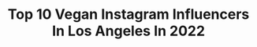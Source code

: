 ---
title: Top 10 Vegan Instagram Influencers In Los Angeles In 2022
description: >-
  Find top vegan Instagram influencers in Los Angeles in 2022. Most popular hashtags: #vegan #losangeles #plantbased #veganfood.
platform: Instagram
hits: 195
text_top: Discover the best Instagram profiles on inBeat.
text_bottom: inBeat holds 195 Instagram influencers like this in Los Angeles, United States for you to work with.
profiles:
  - username: "natalie_aley"
    fullname: >-
      natalie_aley
    bio: >-
      🏡 Los Angeles 🎹 #music 🤸🏼‍♂️ #yoga 🥗 #plantpoweredliving ✈️ #travel
    location: "United States"
    followers: 182009
    engagement: 101
    commentsToLikes: 0.036870
    id: ck55m16ds2xw70i11thewkwy2
    verified: false
    hashtags: "#plantbased, #yogawear, #veganlosangeles, #yogainspiration"
  - username: "be_leaf_vegan"
    fullname: >-
      Be Leaf
    bio: >-
      Be Leaf is a vegan wholesale/ retail company of delicious plant-based products that are made from natural Ingredients. P: 626-346-3359
    location: "United States"
    followers: 24793
    engagement: 115
    commentsToLikes: 0.020154
    id: ck5zjaegch8nq0i14ar7qwyc1
    verified: false
    hashtags: "#veganbreakfast, #veganrecipes, #vegandinner, #vegansofig"
  - username: "audreydunham"
    fullname: >-
      Audrey Dunham
    bio: >-
      🍎 Vegan Deliciousness: AudreyDunham.com 🍪 Creator: @PeanutsBakeShop 🌱YouTube.com/AudreyDunham 💜 Wife to @JeffDunham 💕Twin Boy Mom, stepMom to 3 Girls
    location: "United States"
    followers: 48426
    engagement: 247
    commentsToLikes: 0.034353
    id: ck0tuamo46chd0i19o318vbnx
    verified: true
    hashtags: "#freeshipping, #jeffdunham, #dairyfreecookies, #veganandglutenfree"
  - username: "jourdanrashid"
    fullname: >-
      J Man
    bio: >-
      ☀︎︎ sᴀɢɢɪᴛᴀʀɪᴜs ☽ ᴘɪsᴄᴇs ☝︎︎ sᴄᴏʀᴘɪᴏ 𝐀𝐜𝐭𝗼𝐫 𝐀𝐫𝐭𝐢𝐬𝐭 𝐌𝗼𝐝𝐞𝐥 𝐃𝐞𝐥𝐢𝐛𝐞𝐫𝐚𝐭𝐞 𝐂𝐫𝐞𝐚𝐭𝗼𝐫 ꧁ 𝐄𝐯𝐞𝐲𝐭𝐡𝐢𝐧𝐠 𝐔𝐧𝐝𝐞𝐫 𝐓𝐡𝐞 𝐒𝐮𝐧 ꧂ 🌱👨🏾‍🍳 @the_hood_vegan 🌐 👕☯︎︎ @ace_n_denim
    location: "United States"
    followers: 5757
    engagement: 464
    commentsToLikes: 0.103710
    id: ck5hqzek3tzy60i11a0etmxt3
    verified: false
    hashtags: "#photooftheday, #quarentine, #instadaily, #veganlife"
  - username: "chefvanessalauren"
    fullname: >-
      V A N E S S A    L A U R E N
    bio: >-
      chef // founder @secretgardenpopup available now for private chef services sponsored by @melissasproduce
    location: "United States"
    followers: 94682
    engagement: 72
    commentsToLikes: 0.016706
    id: ck5pwym5np8pj0i11ze2b4g8q
    verified: false
    hashtags: "#funinthesun, #glutenfree, #popup, #ecofriendly"
  - username: "boss_babe_bella"
    fullname: >-
      Lawyer|Expat|Bride
    bio: >-
      German lawyer becoming Cali attorney ⚖️ Follow me for daily 🇩🇪🇺🇸👩🏼‍💼👰🏼-posts L.A. | CT | Berlin | traveling the 🌍
    location: "United States"
    followers: 5445
    engagement: 440
    commentsToLikes: 0.063581
    id: ckf5nbwstxltm0j23v2l29iyi
    verified: false
    hashtags: "#staatsexamen, #referendariat, #jurastudium, #volljuristin"
  - username: "triciaxpain"
    fullname: >-
      💖Tricia Pain💚Is My Real Name👽
    bio: >-
      🌴LA💻PC Gamer 🎥TWITCH.tv/triciaxpain🍬LIVE: Fri-Tues 📸Patreon.com/triciaxpain 🥑Vegan8yrs🌈Bi🧚 🦄YRU KRU @yrushoes @fafxfafxfaf
    location: "United States"
    followers: 22005
    engagement: 318
    commentsToLikes: 0.049917
    id: ck5q88zsl50ua0i11u9tu52s9
    verified: false
    hashtags: "#vegancommunity, #friendsnotfood, #weareallone, #bts"
  - username: "mpact_lor"
    fullname: >-
      Longka M-PACT Lor | KINJAZ
    bio: >-
      ♾🌱 @_UndergroundFlow_ B-boy/Freestyle Coach 🌊 @KINJAZ Artist/Choreographer 🐯 @thelorbrothers Twinjaz✌🏼 @viidose Merch 7️⃣ @kinjambattle💥 👁👇🏼
    location: "United States"
    followers: 19551
    engagement: 144
    commentsToLikes: 0.044451
    id: ck6ua35wd17p50j716y2lfu4l
    verified: false
    hashtags: "#bboynetwork, #hmong, #earthday, #sacramento"
  - username: "hannahforcier"
    fullname: >-
      Hannah Forcier
    bio: >-
      (For-see-ayeee) She/Her 📍 Los Angeles, CA Vegan🌱Earth Lover🌎Youtuber-531k💖
    location: "United States"
    followers: 46500
    engagement: 324
    commentsToLikes: 0.033822
    id: ck6tryl0u1ti30j71qgn0a9vu
    verified: true
    hashtags: "#90s, #votehimout, #buylocal, #supportsmallbusiness"
  - username: "veganfatkid"
    fullname: >-
      Tim Moore
    bio: >-
      went vegan, changed his life✌🏻 •🇳🇿los angeles •‪🌮🍔🍩‬ ‪•record producer / owner @yorkrecording ‪•founder @trainvegan‬™
    location: "United States"
    followers: 199558
    engagement: 168
    commentsToLikes: 0.025359
    id: ck15phcvhxvy80i192a0n53sg
    verified: false
    hashtags: "#adoptdontshop, #worldveganday, #catdad, #repost"
---